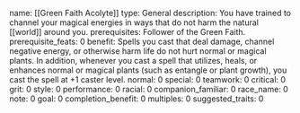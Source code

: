 name: [[Green Faith Acolyte]]
type: General
description: You have trained to channel your magical energies in ways that do not harm the natural [[world]] around you.
prerequisites: Follower of the Green Faith.
prerequisite_feats: 0
benefit: Spells you cast that deal damage, channel negative energy, or otherwise harm life do not hurt normal or magical plants. In addition, whenever you cast a spell that utilizes, heals, or enhances normal or magical plants (such as entangle or plant growth), you cast the spell at +1 caster level.
normal: 0
special: 0
teamwork: 0
critical: 0
grit: 0
style: 0
performance: 0
racial: 0
companion_familiar: 0
race_name: 0
note: 0
goal: 0
completion_benefit: 0
multiples: 0
suggested_traits: 0
